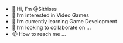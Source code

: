 - 👋 Hi, I’m @Sithisss
- 👀 I’m interested in Video Games
- 🌱 I’m currently learning Game Development
- 💞️ I’m looking to collaborate on ...
- 📫 How to reach me ...

<!---
Sithisss/Sithisss is a ✨ special ✨ repository because its `README.md` (this file) appears on your GitHub profile.
You can click the Preview link to take a look at your changes.
--->
